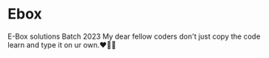 # Ebox
 E-Box solutions Batch 2023
 My dear fellow coders don't just copy the code 
 learn and type it on ur own.❤️🧑‍💻
